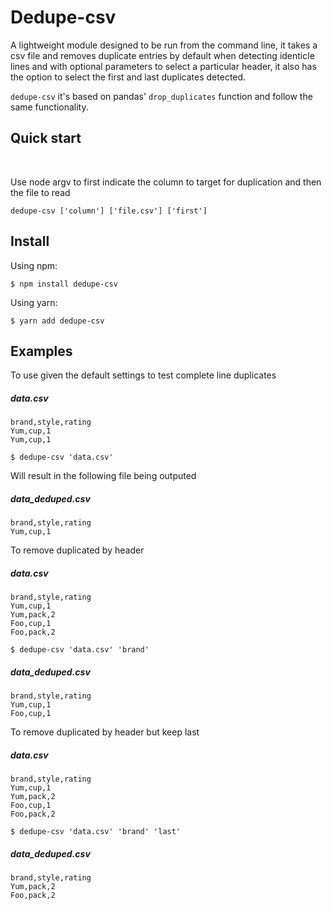 # Dedupe-csv

A lightweight module designed to be run from the command line, it takes a csv file and removes duplicate entries by default when detecting identicle lines and with optional parameters to select a particular header, it also has the option to select the first and last duplicates detected.

`dedupe-csv` it's based on pandas' `drop_duplicates` function and follow the same functionality.

## Quick start
<br />

Use node argv to first indicate the column to target for duplication and then the file to read

`dedupe-csv ['column'] ['file.csv'] ['first']`

## Install

Using npm:

```console
$ npm install dedupe-csv
```

Using yarn:

```console
$ yarn add dedupe-csv
```

## Examples

To use given the default settings to test complete line duplicates

##### data.csv

```
brand,style,rating
Yum,cup,1
Yum,cup,1
```

`$ dedupe-csv 'data.csv'`

Will result in the following file being outputed

##### data_deduped.csv
```
brand,style,rating
Yum,cup,1
```

To remove duplicated by header

##### data.csv

```
brand,style,rating
Yum,cup,1
Yum,pack,2
Foo,cup,1
Foo,pack,2
```

`$ dedupe-csv 'data.csv' 'brand'`

##### data_deduped.csv
```
brand,style,rating
Yum,cup,1
Foo,cup,1
```

To remove duplicated by header but keep last 

##### data.csv

```
brand,style,rating
Yum,cup,1
Yum,pack,2
Foo,cup,1
Foo,pack,2
```

`$ dedupe-csv 'data.csv' 'brand' 'last'`

##### data_deduped.csv
```
brand,style,rating
Yum,pack,2
Foo,pack,2
```

